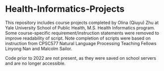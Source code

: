 # Health-Informatics-Projects

This repository includes course projects completed by Olina (Qiuyu) Zhu at Yale University School of Public Health, M.S. Health Informatics program. Some course-specific requirement/instruction statements were removed to improve readability of script. Note completion of scripts were based on instruction from CPSC577 Natural Language Processing Teaching Fellows Linyong Nan and Malcolm Sailor. 

Code prior to 2022 are not present, as they were saved on school servers and are no longer accessible. 
